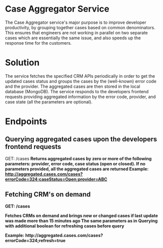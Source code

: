 # Case Aggregator Service
The Case Aggregator service's major purpose is to improve developer productivity, 
by grouping together cases based on common denominators. 
This ensures that engineers are not working in parallel on two separate cases which are essentially the same issue, and also speeds up the response time for the customers.

# Solution
The service fetches the specified CRM APIs periodically in order to get the updated cases status
and groups the cases by the (well-known) error code and the provider.
The aggregated cases are then stored in the local database (MongoDB).
The service responds to the developers frontend requests providing aggregated information 
by the error code, provider, and case state (all the parameters are optional).
# Endpoints

## Querying aggregated cases upon the developers frontend requests
GET: /cases
<b> Returns aggregated cases by zero or more of the following parameters: provider, error code, case status (open or closed).
If no parameters provided, all the aggregated cases are returned
<b>Example: http://aggregated.cases.com/cases?errorCode=324;caseStatus=Open;provider=ABC</b>


## Fetching CRM's on demand
GET:  /cases
<p>Fetches CRMs on demand and brings new or changed cases if last update was made more than 15 minutes ago
The same parameters as in Querying with additional boolean for refreshing cases before query
<p>Example: http://aggregated.cases.com/cases?errorCode=324;refresh=true



